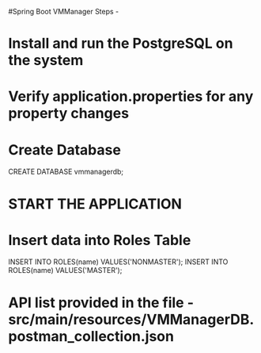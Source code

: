 
#Spring Boot VMManager Steps -

# Install and run the PostgreSQL on the system
# Verify application.properties for any property changes

# Create Database
CREATE DATABASE vmmanagerdb;

# START THE APPLICATION

# Insert data into Roles Table
INSERT INTO ROLES(name) VALUES('NONMASTER');
INSERT INTO ROLES(name) VALUES('MASTER');

# API list provided in the file - src/main/resources/VMManagerDB.postman_collection.json
